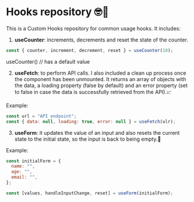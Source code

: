 # Hooks repository 🤓📝

This is a Custom Hooks repository for common usage hooks. It includes:

1. **useCounter**: increments, decrements and reset the state of the counter.

```javascript
const { counter, increment, decrement, reset } = useCounter(10);
```

useCounter() // has a default value

2. **useFetch**: to perform API calls. I also included a clean up process once the component has been unmounted. It returns an array of objects with the data, a loading property (false by default) and an error property (set to false in case the data is successfully retrieved from the API).📈

Example:

```javascript
const url = "API endpoint";
const { data: null, loading: true, error: null } = useFetch(ulr);
```

3. **useForm**: it updates the value of an input and also resets the current state to the initial state, so the input is back to being empty.📝

Example:

```javascript
const initialForm = {
  name: "",
  age: "",
  email: "",
};

const [values, handleInputChange, reset] = useForm(initialForm);
```
